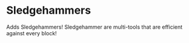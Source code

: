 # Sledgehammers
Adds Sledgehammers! Sledgehammer are multi-tools that are efficient against every block!